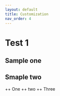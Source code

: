 ```yaml
---
layout: default
title: Customization
nav_order: 4
---
```


# Test 1 
## Sample one 
## Smaple two 
 ++ One
 ++ two
 ++ Three 
